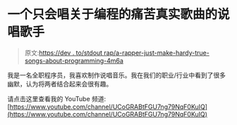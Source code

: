 # 一个只会唱关于编程的痛苦真实歌曲的说唱歌手

> 原文:[https://dev . to/stdout rap/a-rapper-just-make-hardy-true-songs-about-programming-4m6a](https://dev.to/stdoutrap/a-rapper-that-just-makes-painfully-true-songs-about-programming-4m6a)

我是一名全职程序员，我喜欢制作说唱音乐。我在我们的职业/行业中看到了很多幽默，认为将两者结合起来会很有趣。

请点击这里查看我的 YouTube 频道:[https://www.youtube.com/channel/UCoGRABtFGU7ng79NqF0KuIQ](https://www.youtube.com/channel/UCoGRABtFGU7ng79NqF0KuIQ)